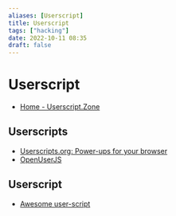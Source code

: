 ```yaml
---
aliases: [Userscript]
title: Userscript
tags: ["hacking"]
date: 2022-10-11 08:35
draft: false
---
```


# Userscript

- [Home - Userscript.Zone](https://www.userscript.zone/)

## Userscripts

- [Userscripts.org: Power-ups for your browser](https://userscripts-mirror.org/)
- [OpenUserJS](https://openuserjs.org/)

## Userscript

- [Awesome user-script](https://project-awesome.org/brunocvcunha/awesome-userscripts)
